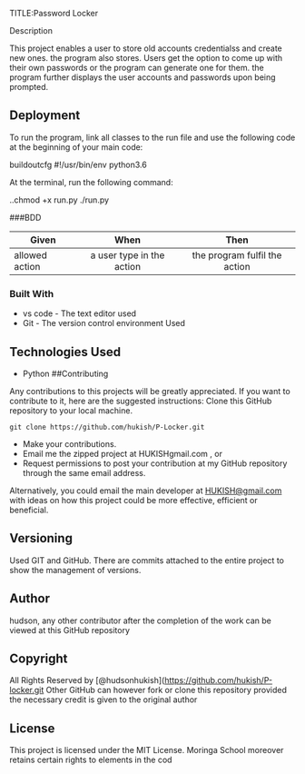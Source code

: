TITLE:Password Locker

Description


 This project enables a user to store old accounts credentialss and create new ones. the program also stores. Users get the option to come up with their own passwords or the program can generate one for them. the program further displays the user accounts and passwords upon being prompted.

## Deployment

To run the program, link all classes to the run file and use the following code at the beginning of your main code:

buildoutcfg
#!/usr/bin/env python3.6

At the terminal, run the following command:

..chmod +x run.py
./run.py

###BDD


 | Given                 | When                       | Then                                |
  | ----------------------|:--------------------------:|:---------------------------------:|
  | allowed action       | a user type in the action | the program fulfil the action      |


### Built With

* vs code - The text editor used
* Git - The version control environment Used


## Technologies Used

* Python
##Contributing

Any contributions to this projects will be greatly appreciated. If you want to contribute to it, here are the suggested instructions:
 Clone this GitHub repository to your local machine.
```buildoutcfg
git clone https://github.com/hukish/P-Locker.git
```
* Make your contributions.
* Email me the zipped project at HUKISHgmail.com , or
* Request permissions to post your contribution at my GitHub repository through the same email address.

Alternatively, you could email the main developer at HUKISH@gmail.com with ideas on how this project could be more effective, efficient or beneficial.

## Versioning
Used GIT and GitHub. There are commits attached to the entire project to show the management of versions.

## Author

 hudson, any other contributor after the completion of the work can be viewed at this GitHub repository

## Copyright

All Rights Reserved by [@hudsonhukish](https://github.com/hukish/P-locker.git
Other GitHub can however fork or clone this repository provided the necessary credit is given to the original author

## License

This project is licensed under the MIT License. Moringa School moreover retains certain rights to elements in the cod